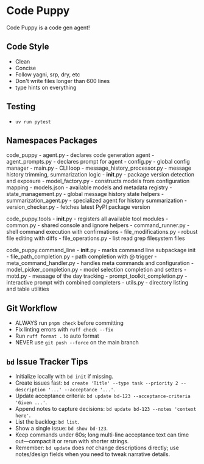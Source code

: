 # Code Puppy

Code Puppy is a code gen agent!

## Code Style

- Clean
- Concise
- Follow yagni, srp, dry, etc
- Don't write files longer than 600 lines
- type hints on everything

## Testing

- `uv run pytest`

## Namespaces Packages

code_puppy
    - agent.py - declares code generation agent
    - agent_prompts.py - declares prompt for agent
    - config.py - global config manager
    - main.py - CLI loop
    - message_history_processor.py - message history trimming, summarization logic
    - __init__.py - package version detection and exposure
    - model_factory.py - constructs models from configuration mapping
    - models.json - available models and metadata registry
    - state_management.py - global message history state helpers
    - summarization_agent.py - specialized agent for history summarization
    - version_checker.py - fetches latest PyPI package version

code_puppy.tools
    - __init__.py - registers all available tool modules
    - common.py - shared console and ignore helpers
    - command_runner.py - shell command execution with confirmations
    - file_modifications.py - robust file editing with diffs
    - file_operations.py - list read grep filesystem files

code_puppy.command_line
    - __init__.py - marks command line subpackage init
    - file_path_completion.py - path completion with @ trigger
    - meta_command_handler.py - handles meta commands and configuration
    - model_picker_completion.py - model selection completion and setters
    - motd.py - message of the day tracking
    - prompt_toolkit_completion.py - interactive prompt with combined completers
    - utils.py - directory listing and table utilities

## Git Workflow

- ALWAYS run `pnpm check` before committing
- Fix linting errors with `ruff check --fix`
- Run `ruff format .` to auto format
- NEVER use `git push --force` on the main branch

## `bd` Issue Tracker Tips

- Initialize locally with `bd init` if missing.
- Create issues fast: `bd create 'Title' --type task --priority 2 --description '...' --acceptance '...'`.
- Update acceptance criteria: `bd update bd-123 --acceptance-criteria 'Given ...'`.
- Append notes to capture decisions: `bd update bd-123 --notes 'context here'`.
- List the backlog: `bd list`.
- Show a single issue: `bd show bd-123`.
- Keep commands under 60s; long multi-line acceptance text can time out—compact it or rerun with shorter strings.
- Remember: `bd update` does *not* change descriptions directly; use notes/design fields when you need to tweak narrative details.
